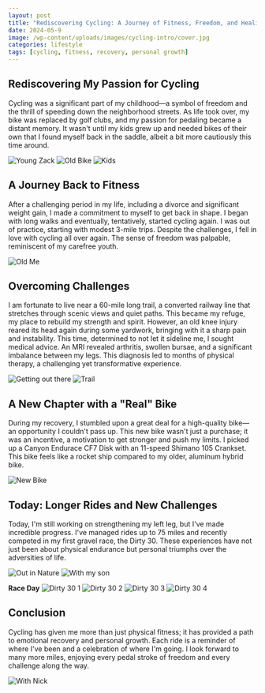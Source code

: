 ```yaml
---
layout: post
title: "Rediscovering Cycling: A Journey of Fitness, Freedom, and Healing"
date: 2024-05-9
image: /wp-content/uploads/images/cycling-intro/cover.jpg
categories: lifestyle
tags: [cycling, fitness, recovery, personal growth]
---
```


## Rediscovering My Passion for Cycling
Cycling was a significant part of my childhood—a symbol of freedom and the thrill of speeding down the neighborhood streets. As life took over, my bike was replaced by golf clubs, and my passion for pedaling became a distant memory. It wasn't until my kids grew up and needed bikes of their own that I found myself back in the saddle, albeit a bit more cautiously this time around.

![Young Zack](/wp-content/uploads/images/cycling-intro/young-zack.jpg)
![Old Bike](/wp-content/uploads/images/cycling-intro/old-bike.jpg)
![Kids](/wp-content/uploads/images/cycling-intro/kids.jpg)


## A Journey Back to Fitness
After a challenging period in my life, including a divorce and significant weight gain, I made a commitment to myself to get back in shape. I began with long walks and eventually, tentatively, started cycling again. I was out of practice, starting with modest 3-mile trips. Despite the challenges, I fell in love with cycling all over again. The sense of freedom was palpable, reminiscent of my carefree youth.

![Old Me](/wp-content/uploads/images/cycling-intro/old-me.jpg)

## Overcoming Challenges
I am fortunate to live near a 60-mile long trail, a converted railway line that stretches through scenic views and quiet paths. This became my refuge, my place to rebuild my strength and spirit. However, an old knee injury reared its head again during some yardwork, bringing with it a sharp pain and instability. This time, determined to not let it sideline me, I sought medical advice. An MRI revealed arthritis, swollen bursae, and a significant imbalance between my legs. This diagnosis led to months of physical therapy, a challenging yet transformative experience.

![Getting out there](/wp-content/uploads/images/cycling-intro/out-in-nature-1.jpg)
![Trail](/wp-content/uploads/images/cycling-intro/trail.jpg)

## A New Chapter with a "Real" Bike
During my recovery, I stumbled upon a great deal for a high-quality bike—an opportunity I couldn't pass up. This new bike wasn't just a purchase; it was an incentive, a motivation to get stronger and push my limits. I picked up a Canyon Endurace CF7 Disk with an 11-speed Shimano 105 Crankset.  This bike feels like a rocket ship compared to my older, aluminum hybrid bike.

![New Bike](/wp-content/uploads/images/cycling-intro/new-bike-1.jpg)

## Today: Longer Rides and New Challenges
Today, I'm still working on strengthening my left leg, but I've made incredible progress. I've managed rides up to 75 miles and recently competed in my first gravel race, the Dirty 30. These experiences have not just been about physical endurance but personal triumphs over the adversities of life.

![Out in Nature](/wp-content/uploads/images/cycling-intro/out-in-nature-3.jpg)
![With my son](/wp-content/uploads/images/cycling-intro/with-my-son.jpg)

**Race Day**
![Dirty 30 1](/wp-content/uploads/images/cycling-intro/dirty-30-group.jpg)
![Dirty 30 2](/wp-content/uploads/images/cycling-intro/dirty-30.jpg)
![Dirty 30 3](/wp-content/uploads/images/cycling-intro/dirty-30-me.jpg)
![Dirty 30 4](/wp-content/uploads/images/cycling-intro/dirty-30-hill.jpg)

## Conclusion
Cycling has given me more than just physical fitness; it has provided a path to emotional recovery and personal growth. Each ride is a reminder of where I've been and a celebration of where I'm going. I look forward to many more miles, enjoying every pedal stroke of freedom and every challenge along the way.

![With Nick](/wp-content/uploads/images/cycling-intro/with-nick.jpg)